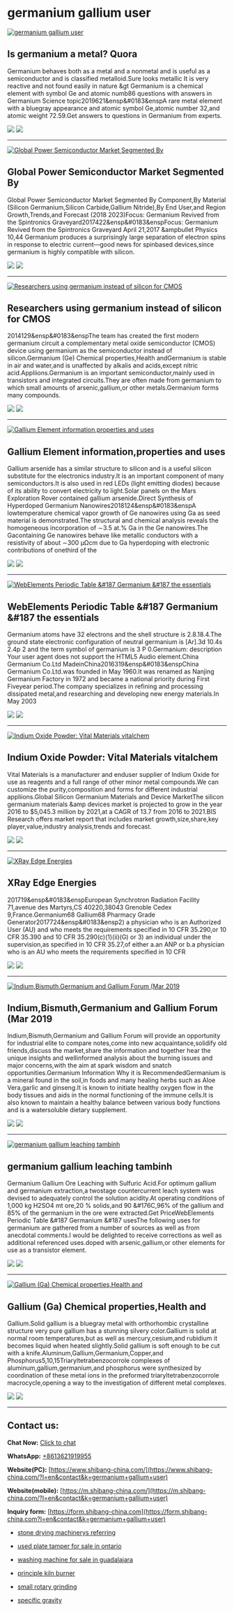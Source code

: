 # germanium gallium user

<a href="https://swt.shibang-china.com/?l=en&img&k=germanium+gallium+user" target="_blank">![germanium gallium user](http://static.shibang-china.com/all-800x300/569.jpg)</a>

## Is germanium a metal? Quora
Germanium behaves both as a metal and a nonmetal and is useful as a semiconductor and is classified metalloid.Sure looks metallic It is very reactive and not found easily in nature &gt Germanium is a chemical element with symbol Ge and atomic numb86 questions with answers in Germanium Science topic2019621&ensp&#0183&enspA rare metal element with a bluegray appearance and atomic symbol Ge,atomic number 32,and atomic weight 72.59.Get answers to questions in Germanium from experts.


<a href="https://whatsapp.shibangsoft.com/WhatsApp.php" target="_blank" title="WhatsApp">![](http://static.shibang-china.com/icon/whatsapp.png)</a> <a href="https://swt.shibang-china.com/?l=en&icon&k=germanium+gallium+user" target="_blank">![](http://static.shibang-china.com/icon/chat-en.png)</a>

---

<a href="https://swt.shibang-china.com/?l=en&img&k=germanium+gallium+user" target="_blank">![Global Power Semiconductor Market Segmented By](http://static.shibang-china.com/all-800x300/1339.jpg)</a>

## Global Power Semiconductor Market Segmented By
Global Power Semiconductor Market Segmented By Component,By Material (Silicon Germanium,Silicon Carbide,Gallium Nitride),By End User,and Region Growth,Trends,and Forecast (2018 2023)Focus: Germanium Revived from the Spintronics Graveyard2017422&ensp&#0183&enspFocus: Germanium Revived from the Spintronics Graveyard April 21,2017 &ampbullet Physics 10,44 Germanium produces a surprisingly large separation of electron spins in response to electric current—good news for spinbased devices,since germanium is highly compatible with silicon.


<a href="https://whatsapp.shibangsoft.com/WhatsApp.php" target="_blank" title="WhatsApp">![](http://static.shibang-china.com/icon/whatsapp.png)</a> <a href="https://swt.shibang-china.com/?l=en&icon&k=germanium+gallium+user" target="_blank">![](http://static.shibang-china.com/icon/chat-en.png)</a>

---

<a href="https://swt.shibang-china.com/?l=en&img&k=germanium+gallium+user" target="_blank">![Researchers using germanium instead of silicon for CMOS](http://static.shibang-china.com/all-800x300/730.jpg)</a>

## Researchers using germanium instead of silicon for CMOS
2014129&ensp&#0183&enspThe team has created the first modern germanium circuit a complementary metal oxide semiconductor (CMOS) device using germanium as the semiconductor instead of silicon.Germanium (Ge) Chemical properties,Health andGermanium is stable in air and water,and is unaffected by alkalis and acids,except nitric acid.Appliions.Germanium is an important semiconductor,mainly used in transistors and integrated circuits.They are often made from germanium to which small amounts of arsenic,gallium,or other metals.Germanium forms many compounds.


<a href="https://whatsapp.shibangsoft.com/WhatsApp.php" target="_blank" title="WhatsApp">![](http://static.shibang-china.com/icon/whatsapp.png)</a> <a href="https://swt.shibang-china.com/?l=en&icon&k=germanium+gallium+user" target="_blank">![](http://static.shibang-china.com/icon/chat-en.png)</a>

---

<a href="https://swt.shibang-china.com/?l=en&img&k=germanium+gallium+user" target="_blank">![Gallium Element information,properties and uses](http://static.shibang-china.com/all-800x300/158.jpg)</a>

## Gallium Element information,properties and uses
Gallium arsenide has a similar structure to silicon and is a useful silicon substitute for the electronics industry.It is an important component of many semiconductors.It is also used in red LEDs (light emitting diodes) because of its ability to convert electricity to light.Solar panels on the Mars Exploration Rover contained gallium arsenide.Direct Synthesis of Hyperdoped Germanium Nanowires2018124&ensp&#0183&enspA lowtemperature chemical vapor growth of Ge nanowires using Ga as seed material is demonstrated.The structural and chemical analysis reveals the homogeneous incorporation of ∼3.5 at.% Ga in the Ge nanowires.The Gacontaining Ge nanowires behave like metallic conductors with a resistivity of about ∼300 μΩcm due to Ga hyperdoping with electronic contributions of onethird of the


<a href="https://whatsapp.shibangsoft.com/WhatsApp.php" target="_blank" title="WhatsApp">![](http://static.shibang-china.com/icon/whatsapp.png)</a> <a href="https://swt.shibang-china.com/?l=en&icon&k=germanium+gallium+user" target="_blank">![](http://static.shibang-china.com/icon/chat-en.png)</a>

---

<a href="https://swt.shibang-china.com/?l=en&img&k=germanium+gallium+user" target="_blank">![WebElements Periodic Table &#187 Germanium &#187 the essentials](http://static.shibang-china.com/all-800x300/931.jpg)</a>

## WebElements Periodic Table &#187 Germanium &#187 the essentials
Germanium atoms have 32 electrons and the shell structure is 2.8.18.4.The ground state electronic configuration of neutral germanium is [Ar].3d 10.4s 2.4p 2 and the term symbol of germanium is 3 P 0.Germanium: description Your user agent does not support the HTML5 Audio element.China Germanium Co.Ltd MadeinChina2016319&ensp&#0183&enspChina Germanium Co.Ltd.was founded in May 1960.It was renamed as Nanjing Germanium Factory in 1972 and became a national priority during First Fiveyear period.The company specializes in refining and processing dissipated metal,and researching and developing new energy materials.In May 2003


<a href="https://whatsapp.shibangsoft.com/WhatsApp.php" target="_blank" title="WhatsApp">![](http://static.shibang-china.com/icon/whatsapp.png)</a> <a href="https://swt.shibang-china.com/?l=en&icon&k=germanium+gallium+user" target="_blank">![](http://static.shibang-china.com/icon/chat-en.png)</a>

---

<a href="https://swt.shibang-china.com/?l=en&img&k=germanium+gallium+user" target="_blank">![Indium Oxide Powder: Vital Materials vitalchem](http://static.shibang-china.com/all-800x300/1209.jpg)</a>

## Indium Oxide Powder: Vital Materials vitalchem
Vital Materials is a manufacturer and enduser supplier of Indium Oxide for use as reagents and a full range of other minor metal compounds.We can customize the purity,composition and forms for different industrial appliions.Global Silicon Germanium Materials and Device MarketThe silicon germanium materials &amp devices market is projected to grow in the year 2016 to $5,045.3 million by 2021,at a CAGR of 13.7 from 2016 to 2021.BIS Research offers market report that includes market growth,size,share,key player,value,industry analysis,trends and forecast.


<a href="https://whatsapp.shibangsoft.com/WhatsApp.php" target="_blank" title="WhatsApp">![](http://static.shibang-china.com/icon/whatsapp.png)</a> <a href="https://swt.shibang-china.com/?l=en&icon&k=germanium+gallium+user" target="_blank">![](http://static.shibang-china.com/icon/chat-en.png)</a>

---

<a href="https://swt.shibang-china.com/?l=en&img&k=germanium+gallium+user" target="_blank">![XRay Edge Energies](http://static.shibang-china.com/all-800x300/92.jpg)</a>

## XRay Edge Energies
201719&ensp&#0183&enspEuropean Synchrotron Radiation Facility 71,avenue des Martyrs,CS 40220,38043 Grenoble Cedex 9,France.Germanium68 Gallium68 Pharmacy Grade Generator2017724&ensp&#0183&ensp2) a physician who is an Authorized User (AU) and who meets the requirements specified in 10 CFR 35.290,or 10 CFR 35.390 and 10 CFR 35.290(c)(1)(ii)(G) or 3) an individual under the supervision,as specified in 10 CFR 35.27,of either a.an ANP or b.a physician who is an AU who meets the requirements specified in 10 CFR


<a href="https://whatsapp.shibangsoft.com/WhatsApp.php" target="_blank" title="WhatsApp">![](http://static.shibang-china.com/icon/whatsapp.png)</a> <a href="https://swt.shibang-china.com/?l=en&icon&k=germanium+gallium+user" target="_blank">![](http://static.shibang-china.com/icon/chat-en.png)</a>

---

<a href="https://swt.shibang-china.com/?l=en&img&k=germanium+gallium+user" target="_blank">![Indium,Bismuth,Germanium and Gallium Forum (Mar 2019](http://static.shibang-china.com/all-800x300/1510.jpg)</a>

## Indium,Bismuth,Germanium and Gallium Forum (Mar 2019
Indium,Bismuth,Germanium and Gallium Forum will provide an opportunity for industrial elite to compare notes,come into new acquaintance,solidify old friends,discuss the market,share the information and together hear the unique insights and wellinformed analysis about the burning issues and major concerns,with the aim at spark wisdom and snatch opportunities.Germanium Information Why it is RecommendedGermanium is a mineral found in the soil,in foods and many healing herbs such as Aloe Vera,garlic and ginseng.It is known to initiate healthy oxygen flow in the body tissues and aids in the normal functioning of the immune cells.It is also known to maintain a healthy balance between various body functions and is a watersoluble dietary supplement.


<a href="https://whatsapp.shibangsoft.com/WhatsApp.php" target="_blank" title="WhatsApp">![](http://static.shibang-china.com/icon/whatsapp.png)</a> <a href="https://swt.shibang-china.com/?l=en&icon&k=germanium+gallium+user" target="_blank">![](http://static.shibang-china.com/icon/chat-en.png)</a>

---

<a href="https://swt.shibang-china.com/?l=en&img&k=germanium+gallium+user" target="_blank">![germanium gallium leaching tambinh](http://static.shibang-china.com/all-800x300/657.jpg)</a>

## germanium gallium leaching tambinh
Germanium Gallium Ore Leaching with Sulfuric Acid.For optimum gallium and germanium extraction,a twostage countercurrent leach system was devised to adequately control the solution acidity.At operating conditions of 1,000 kg H2SO4 mt ore,20 % solids,and 90 &#176C,96% of the gallium and 85% of the germanium in the ore were extracted.Get PriceWebElements Periodic Table &#187 Germanium &#187 usesThe following uses for germanium are gathered from a number of sources as well as from anecdotal comments.I would be delighted to receive corrections as well as additional referenced uses.doped with arsenic,gallium,or other elements for use as a transistor element.


<a href="https://whatsapp.shibangsoft.com/WhatsApp.php" target="_blank" title="WhatsApp">![](http://static.shibang-china.com/icon/whatsapp.png)</a> <a href="https://swt.shibang-china.com/?l=en&icon&k=germanium+gallium+user" target="_blank">![](http://static.shibang-china.com/icon/chat-en.png)</a>

---

<a href="https://swt.shibang-china.com/?l=en&img&k=germanium+gallium+user" target="_blank">![Gallium (Ga) Chemical properties,Health and](http://static.shibang-china.com/all-800x300/163.jpg)</a>

## Gallium (Ga) Chemical properties,Health and
Gallium.Solid gallium is a bluegray metal with orthorhombic crystalline structure very pure gallium has a stunning silvery color.Gallium is solid at normal room temperatures,but as well as mercury,cesium,and rubidium it becomes liquid when heated slightly.Solid gallium is soft enough to be cut with a knife.Aluminum,Gallium,Germanium,Copper,and Phosphorus5,10,15Triaryltetrabenzocorrole complexes of aluminum,gallium,germanium,and phosphorus were synthesized by coordination of these metal ions in the preformed triaryltetrabenzocorrole macrocycle,opening a way to the investigation of different metal complexes.


<a href="https://whatsapp.shibangsoft.com/WhatsApp.php" target="_blank" title="WhatsApp">![](http://static.shibang-china.com/icon/whatsapp.png)</a> <a href="https://swt.shibang-china.com/?l=en&icon&k=germanium+gallium+user" target="_blank">![](http://static.shibang-china.com/icon/chat-en.png)</a>

---
## Contact us:

**Chat Now:** [Click to chat](https://swt.shibang-china.com?l=en&contact&k=germanium+gallium+user)

**WhatsApp:**  [+8613621919955](https://whatsapp.shibangsoft.com/WhatsApp.php)

**Website(PC):** [https://www.shibang-china.com/](https://www.shibang-china.com/?l=en&contact&k=germanium+gallium+user)

**Website(mobile):** [https://m.shibang-china.com/](https://m.shibang-china.com/?l=en&contact&k=germanium+gallium+user)

**Inquiry form:** [https://form.shibang-china.com](https://form.shibang-china.com?l=en&contact&k=germanium+gallium+user)

* [stone drying machinerys referring](../125/stone%20drying%20machinerys%20referring.md)

* [used plate tamper for sale in ontario](../115/used%20plate%20tamper%20for%20sale%20in%20ontario.md)

* [washing machine for sale in guadalajara](../115/washing%20machine%20for%20sale%20in%20guadalajara.md)

* [principle kiln burner](../111/principle%20kiln%20burner.md)

* [small rotary grinding](../111/small%20rotary%20grinding.md)

* [specific gravity](../122/specific%20gravity.md)